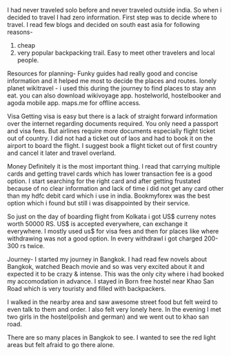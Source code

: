 I had never traveled solo before and never traveled outside india.
So when i decided to travel I had zero information.
First step was to decide where to travel. I read few blogs and decided on south east asia
for following reasons-
1. cheap
2. very popular backpacking trail. Easy to meet other travelers and local people.

Resources for planning-
Funky guides had really good and concise information and it helped me most to decide the places and routes.
lonely planet
wikitravel - i used this during the journey to find places to stay ann eat. you can also download
wikivoyage app.
hostelworld, hostelbooker and agoda mobile app.
maps.me for offline access.

Visa
Getting visa is easy but there is a lack of straight forward information over the internet regarding
documents required.
You only need a passport and visa fees.
But airlines require more documents especially flight ticket out of country. I did not had a ticket out of laos
and had to book it on the airport to board the flight.
I suggest book a flight ticket out of first country and cancel it later and travel overland.

Money
Definitely it is the most important thing. I read that carrying multiple cards and getting travel cards which
has lower transaction fee is a good option. I start searching for the right card and after getting frustated
because of no clear information and lack of time i did not get any card other than my hdfc debit card which i
use in india. Bookmyforex was the best option which i found but still i was disappointed by their service.

So just on the day of boarding flight from Kolkata i got US$ curreny notes worth 50000 RS.
US$ is accepted everywhere, can exchange it everywhere.
I mostly used us$ for visa fees and then for places like where withdrawing was not a good option. In
every withdrawl i got charged 200-300 rs twice.

Journey-
I started my journey in Bangkok. I had read few novels about Bangkok, watched Beach movie
and so was very excited about it and expected it to be crazy & intense. This was the only city
where i had booked my accomodation in advance. I stayed in Born free hostel near Khao San Road which
is very touristy and filled with backpackers.

I walked in the nearby area and saw awesome street food but felt weird to even talk to them and order.
I also felt very lonely here. In the evening I met two girls in the hostel(polish and german) and we went out
to khao san road.

There are so many places in Bangkok to see. I wanted to see the red light areas but felt afraid to go there
alone.
